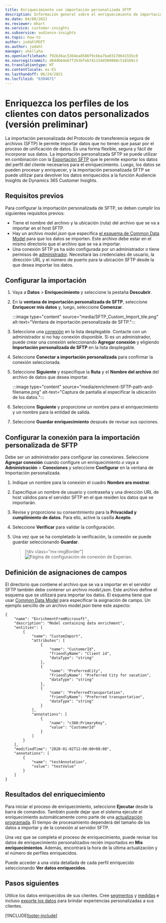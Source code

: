 ```yaml
---
title: Enriquecimiento con importación personalizada SFTP
description: Información general sobre el enriquecimiento de importación personalizada SFTP.
ms.date: 04/09/2021
ms.reviewer: mhart
ms.service: customer-insights
ms.subservice: audience-insights
ms.topic: how-to
author: jodahlMSFT
ms.author: jodahl
manager: shellyha
ms.openlocfilehash: f92b36ac5364ea8586f9cbba7ba03178641555c0
ms.sourcegitcommit: d84d664e67f263bfeb741154d309088c5101b9c3
ms.translationtype: HT
ms.contentlocale: es-ES
ms.lasthandoff: 06/24/2021
ms.locfileid: "6304671"
---
```

# <a name="enrich-customer-profiles-with-custom-data-preview"></a>Enriquezca los perfiles de los clientes con datos personalizados (versión preliminar)

La importación personalizada del Protocolo de transferencia segura de archivos (SFTP) le permite importar datos que no tienen que pasar por el proceso de unificación de datos. Es una forma flexible, segura y fácil de incorporar sus datos. La importación personalizada SFTP se puede utilizar en combinación con la [Exportación SFTP](export-sftp.md) que le permite exportar los datos del perfil del cliente necesarios para el enriquecimiento. Luego, los datos se pueden procesar y enriquecer, y la importación personalizada SFTP se puede utilizar para devolver los datos enriquecidos a la función Audiencie Insights de Dynamics 365 Customer Insights.

## <a name="prerequisites"></a>Requisitos previos

Para configurar la importación personalizada de SFTP, se deben cumplir los siguientes requisitos previos:

- Tiene el nombre del archivo y la ubicación (ruta) del archivo que se va a importar en el host SFTP.
- Hay un archivo *model.json* que especifica [el esquema de Common Data Model](/common-data-model/) para que los datos se importen. Este archivo debe estar en el mismo directorio que el archivo que se va a importar.
- Una conexión SFTP ya ha sido configurada por un administrador *o* tiene permisos de [administrador](permissions.md#administrator). Necesitará las credenciales de usuario, la dirección URL y el número de puerto para la ubicación SFTP desde la que desea importar los datos.


## <a name="configure-the-import"></a>Configurar la importación

1. Vaya a **Datos** > **Enriquecimiento** y seleccione la pestaña **Descubrir**.

1. En la **ventana de importación personalizada de SFTP**, seleccione **Enriquecer mis datos** y, luego, seleccione **Comenzar**.

   :::image type="content" source="media/SFTP_Custom_Import_tile.png" alt-text="Ventana de importación personalizada de SFTP.":::

1. Seleccione una [conexión](connections.md) en la lista desplegable. Contacte con un administrador si no hay conexión disponible. Si es un administrador, puede crear una conexión seleccionando **Agregar conexión** y eligiendo **Importación personalizada de SFTP** en la lista desplegable.

1. Seleccione **Conectar a importación personalizada** para confirmar la conexión seleccionada.

1.  Seleccione **Siguiente** y especifique la **Ruta** y el **Nombre del archivo** del archivo de datos que desea importar.

    :::image type="content" source="media/enrichment-SFTP-path-and-filename.png" alt-text="Captura de pantalla al especificar la ubicación de los datos.":::

1. Seleccione **Siguiente** y proporcione un nombre para el enriquecimiento y un nombre para la entidad de salida. 

1. Seleccione **Guardar enriquecimiento** después de revisar sus opciones.

## <a name="configure-the-connection-for-sftp-custom-import"></a>Configurar la conexión para la importación personalizada de SFTP 

Debe ser un administrador para configurar las conexiones. Seleccione **Agregar conexión** cuando configure un enriquecimiento *o* vaya a **Administración** > **Conexiones** y seleccione **Configurar** en la ventana de Importación personalizada.

1. Indique un nombre para la conexión el cuadro **Nombre ara mostrar**.

1. Especifique un nombre de usuario y contraseña y una dirección URL de host válidos para el servidor SFTP en el que residen los datos que se importarán.

1. Revise y proporcione su consentimiento para la **Privacidad y cumplimiento de datos**. Para ello, active la casilla **Acepto**.

1. Seleccione **Verificar** para validar la configuración.

1. Una vez que se ha completado la verificación, la conexión se puede guardar seleccionando **Guardar**.

   > [!div class="mx-imgBorder"]
   > ![Página de configuración de conexión de Experian](media/enrichment-SFTP-connection.png "Página de configuración de conexión de Experian").


## <a name="defining-field-mappings"></a>Definición de asignaciones de campos 

El directorio que contiene el archivo que se va a importar en el servidor SFTP también debe contener un archivo *model.json*. Este archivo define el esquema que se utilizará para importar los datos. El esquema tiene que usar [Common Data Model](/common-data-model/) para especificar la asignación de campo. Un ejemplo sencillo de un archivo model.json tiene este aspecto:

```
{
    "name": "EnrichmentFromMicrosoft",
    "description": "Model containing data enrichment",
    "entities": [
        {
            "name": "CustomImport",
            "attributes": [
                {
                    "name": "CustomerId",
                    "friendlyName": "Client id",
                    "dataType": "string"
                },
                {
                    "name": "PreferredCity",
                    "friendlyName": "Preferred City for vacation",
                    "dataType": "string"
                },
                {
                    "name": "PreferredTransportation",
                    "friendlyName": "Preferred transportation",
                    "dataType": "string"
                }
            ],
            "annotations": [
                {
                    "name": "c360:PrimaryKey",
                    "value": "CustomerId"
                }
            ]
        }
    ],
    "modifiedTime": "2020-01-02T12:00:00+08:00",
    "annotations": [
        {
            "name": "testAnnotation",
            "value": "testValue"
        }
    ]
}
```

## <a name="enrichment-results"></a>Resultados del enriquecimiento

Para iniciar el proceso de enriquecimiento, seleccione **Ejecutar** desde la barra de comandos. También puede dejar que el sistema ejecute el enriquecimiento automáticamente como parte de una [actualización programada](system.md#schedule-tab). El tiempo de procesamiento dependerá del tamaño de los datos a importar y de la conexión al servidor SFTP.

Una vez que se completa el proceso de enriquecimiento, puede revisar los datos de enriquecimiento personalizados recién importados en **Mis enriquecimientos**. Además, encontrará la hora de la última actualización y el número de perfiles enriquecidos.

Puede acceder a una vista detallada de cada perfil enriquecido seleccionando **Ver datos enriquecidos**.

## <a name="next-steps"></a>Pasos siguientes

Utilice los datos enriquecidos de sus clientes. Cree [segmentos](segments.md) y [medidas](measures.md) e incluso [exporte los datos](export-destinations.md) para brindar experiencias personalizadas a sus clientes.

[!INCLUDE[footer-include](../includes/footer-banner.md)]
